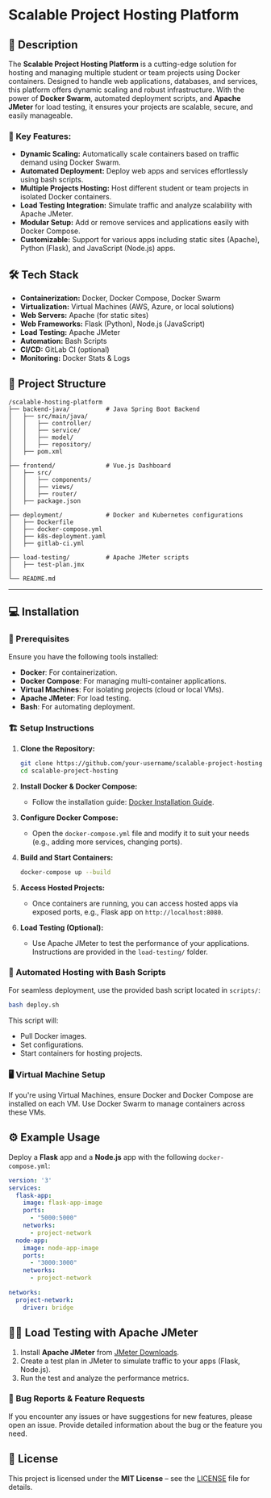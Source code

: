 
# Scalable Project Hosting Platform

## 🚀 Description

The **Scalable Project Hosting Platform** is a cutting-edge solution for hosting and managing multiple student or team projects using Docker containers. Designed to handle web applications, databases, and services, this platform offers dynamic scaling and robust infrastructure. With the power of **Docker Swarm**, automated deployment scripts, and **Apache JMeter** for load testing, it ensures your projects are scalable, secure, and easily manageable.

### 🌟 Key Features:

- **Dynamic Scaling:** Automatically scale containers based on traffic demand using Docker Swarm.
- **Automated Deployment:** Deploy web apps and services effortlessly using bash scripts.
- **Multiple Projects Hosting:** Host different student or team projects in isolated Docker containers.
- **Load Testing Integration:** Simulate traffic and analyze scalability with Apache JMeter.
- **Modular Setup:** Add or remove services and applications easily with Docker Compose.
- **Customizable:** Support for various apps including static sites (Apache), Python (Flask), and JavaScript (Node.js) apps.

## 🛠️ Tech Stack

- **Containerization:** Docker, Docker Compose, Docker Swarm
- **Virtualization:** Virtual Machines (AWS, Azure, or local solutions)
- **Web Servers:** Apache (for static sites)
- **Web Frameworks:** Flask (Python), Node.js (JavaScript)
- **Load Testing:** Apache JMeter
- **Automation:** Bash Scripts
- **CI/CD:** GitLab CI (optional)
- **Monitoring:** Docker Stats & Logs

## 📁 **Project Structure**

```
/scalable-hosting-platform
├── backend-java/          # Java Spring Boot Backend
│   ├── src/main/java/
│   │   ├── controller/
│   │   ├── service/
│   │   ├── model/
│   │   ├── repository/
│   ├── pom.xml
│
├── frontend/              # Vue.js Dashboard
│   ├── src/
│   │   ├── components/
│   │   ├── views/
│   │   ├── router/
│   ├── package.json
│
├── deployment/            # Docker and Kubernetes configurations
│   ├── Dockerfile
│   ├── docker-compose.yml
│   ├── k8s-deployment.yaml
│   ├── gitlab-ci.yml
│
├── load-testing/          # Apache JMeter scripts
│   ├── test-plan.jmx
│
└── README.md
```

---

## 💻 Installation

### 🧰 Prerequisites

Ensure you have the following tools installed:

- **Docker**: For containerization.
- **Docker Compose**: For managing multi-container applications.
- **Virtual Machines**: For isolating projects (cloud or local VMs).
- **Apache JMeter**: For load testing.
- **Bash**: For automating deployment.

### 🏗️ Setup Instructions

1. **Clone the Repository:**

   ```bash
   git clone https://github.com/your-username/scalable-project-hosting.git
   cd scalable-project-hosting
   ```

2. **Install Docker & Docker Compose:**
   - Follow the installation guide: [Docker Installation Guide](https://docs.docker.com/get-docker/).

3. **Configure Docker Compose:**
   - Open the `docker-compose.yml` file and modify it to suit your needs (e.g., adding more services, changing ports).

4. **Build and Start Containers:**

   ```bash
   docker-compose up --build
   ```

5. **Access Hosted Projects:**
   - Once containers are running, you can access hosted apps via exposed ports, e.g., Flask app on `http://localhost:8080`.

6. **Load Testing (Optional):**
   - Use Apache JMeter to test the performance of your applications. Instructions are provided in the `load-testing/` folder.

### 🔧 Automated Hosting with Bash Scripts

For seamless deployment, use the provided bash script located in `scripts/`:

```bash
bash deploy.sh
```

This script will:

- Pull Docker images.
- Set configurations.
- Start containers for hosting projects.

### 🖥️ Virtual Machine Setup

If you're using Virtual Machines, ensure Docker and Docker Compose are installed on each VM. Use Docker Swarm to manage containers across these VMs.

## ⚙️ Example Usage

Deploy a **Flask** app and a **Node.js** app with the following `docker-compose.yml`:

```yaml
version: '3'
services:
  flask-app:
    image: flask-app-image
    ports:
      - "5000:5000"
    networks:
      - project-network
  node-app:
    image: node-app-image
    ports:
      - "3000:3000"
    networks:
      - project-network

networks:
  project-network:
    driver: bridge
```

## 🏋️‍♂️ Load Testing with Apache JMeter

1. Install **Apache JMeter** from [JMeter Downloads](https://jmeter.apache.org/).
2. Create a test plan in JMeter to simulate traffic to your apps (Flask, Node.js).
3. Run the test and analyze the performance metrics.

### 🐞 Bug Reports & Feature Requests

If you encounter any issues or have suggestions for new features, please open an issue. Provide detailed information about the bug or the feature you need.

## 📜 License

This project is licensed under the **MIT License** – see the [LICENSE](LICENSE) file for details.
